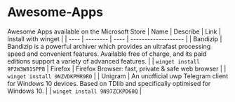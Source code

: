 # Awesome-Apps
Awesome Apps available on the Microsoft Store
| Name | Describe | Link | Install with winget |
| ---- | -------- | ---- | ------------------- |
| Bandizip | Bandizip is a powerful archiver which provides an ultrafast processing speed and convenient features. Available free of charge, and its paid editions support a variety of advanced features. |  | ``winget install 9P2W3W81SPPB``
| Firefox | Firefox Browser: fast, private & safe web browser | | ``winget install 9NZVDKPMR9RD`` |
| Unigram | An unofficial uwp Telegram client for Windows 10 devices. Based on TDlib and specifically optimised for Windows 10. | | ``winget install 9N97ZCKPD60Q`` |

